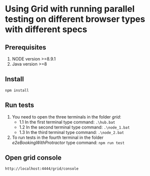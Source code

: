 # Using Grid with running parallel testing on different browser types with different specs

## Prerequisites
1. NODE version >=8.9.1
2. Java version >=8

## Install
```
npm install
```

## Run tests
1. You need to open the three terminals in the folder *grid*:
   - 1.1 In the first terminal type command: ```.\hub.bat```
   - 1.2 In the second terminal type command:  ```.\node_1.bat```
   - 1.3 In the third terminal type command:  ```.\node_2.bat```
2. To run tests in the fourth terminal in the folder *e2eBookingWithProtractor* type command: ```npm run test```

## Open grid console
```
http://localhost:4444/grid/console
```